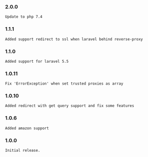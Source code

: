 ### 2.0.0
    Update to php 7.4
### 1.1.1
    Added support redirect to ssl when laravel behind reverse-proxy
### 1.1.0
    Added support for laravel 5.5
### 1.0.11
    Fix 'ErrorException' when set trusted proxies as array
### 1.0.10
    Added redirect with get query support and fix some features
### 1.0.6
    Added amazon support
### 1.0.0
    Initial release.
